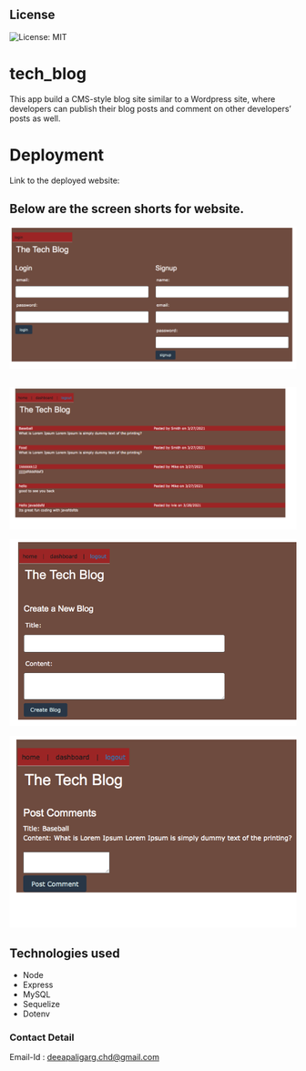 ## License
![License: MIT](https://img.shields.io/badge/License-MIT-yellow.svg)

# tech_blog
This app build a CMS-style blog site similar to a Wordpress site, where developers can publish their blog posts and comment on other developers’ posts as well. 


# Deployment

Link to the deployed website:



## Below are the screen shorts for website. 
![Website](./images/login_signup_pg.png)

##

![Website](./images/home.png)

![Website](./images/create_blog.png)


![Website](./images/post_comment.png)



## Technologies used
* Node
* Express
* MySQL
* Sequelize
* Dotenv

### Contact Detail 
Email-Id : deeapaligarg.chd@gmail.com


